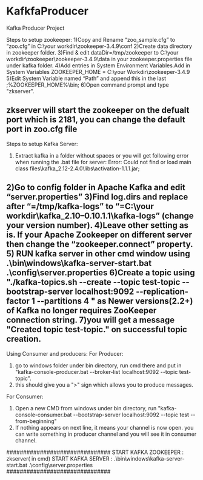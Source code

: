 # KafkfaProducer
Kafka Producer Project


Steps to setup zookeeper:
1)Copy and Rename “zoo_sample.cfg” to “zoo.cfg” in C:\your workdir\zookeeper-3.4.9\conf
2)Create data directory in zookeeper folder.
3)Find & edit dataDir=/tmp/zookeeper to C:\\your workdir\\zookeeper\\zookeeper-3.4.9\\data in your zookeeper.properties file under kafka folder.
4)Add entries in System Environment Variables.Add in System Variables ZOOKEEPER_HOME = C:\your Workdir\zookeeper-3.4.9
5)Edit System Variable named “Path” and append this in the last ;%ZOOKEEPER_HOME%\bin;
6)Open command prompt and type "zkserver".

zkserver will start the zookeeper on the defualt port which is 2181, you can change the default port in zoo.cfg file
------------------------------------------------------------------------------------------------------------------------------------------------------
Steps to setup Kafka Server:
1) Extract kafka in a folder without spaces or you will get following error when running the .bat file for server: Error: Could not find or load main class files\kafka_2.12-2.4.0\libs\activation-1.1.1.jar;

2)Go to config folder in Apache Kafka and edit “server.properties”
3)Find log.dirs and replace after “=/tmp/kafka-logs” to “=C:\\your workdir\\kafka_2.10–0.10.1.1\\kafka-logs” (change your version number).
4)Leave other setting as is. If your Apache Zookeeper on different server then change the “zookeeper.connect” property.
5) RUN kafka server in other cmd window using .\bin\windows\kafka-server-start.bat .\config\server.properties
6)Create a topic using "./kafka-topics.sh --create --topic test-topic --bootstrap-server localhost:9092 --replication-factor 1 --partitions 4
" as Newer versions(2.2+) of Kafka no longer requires ZooKeeper connection string. 
7)you will get a message "Created topic test-topic." on successful topic creation.
-------------------------------------------------------------------------------------------------------------------------------------------------------
Using Consumer and producers:
For Producer:
1) go to windows folder under bin directory, run cmd there and put in "kafka-console-producer.bat --broker-list localhost:9092 --topic test-topic".
2) this should give you a ">" sign which allows you to produce messages.

For Consumer:
1) Open a new CMD from windows under bin directory, run "kafka-console-consumer.bat --bootstrap-server localhost:9092 --topic test --from-beginning"
2) If nothing appears on next line, it means your channel is now open. you can write something in producer channel and you will see it in consumer channel.


###############################
START KAFKA ZOOKEEPER : zkserver( in cmd)
START KAFKA SERVER : .\bin\windows\kafka-server-start.bat .\config\server.properties
###############################
